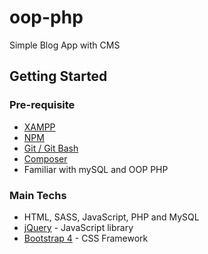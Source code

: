 # oop-php

Simple Blog App with CMS 

## Getting Started

### Pre-requisite
-   [XAMPP](https://www.apachefriends.org/download.html)
-   [NPM](https://nodejs.org/en/download/)
-   [Git / Git Bash](https://git-scm.com/downloads)
-   [Composer](https://getcomposer.org/download/)
-   Familiar with mySQL and OOP PHP

### Main Techs

-   HTML, SASS, JavaScript, PHP and MySQL
-   [jQuery](https://jquery.com/) - JavaScript library
-   [Bootstrap 4](https://getbootstrap.com/) - CSS Framework